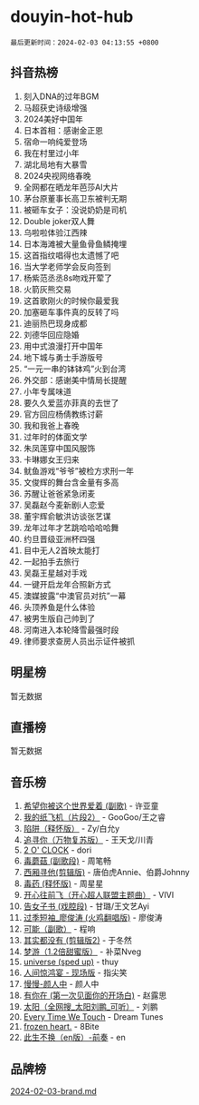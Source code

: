# douyin-hot-hub

`最后更新时间：2024-02-03 04:13:55 +0800`

## 抖音热榜

1. 刻入DNA的过年BGM
1. 马超获史诗级增强
1. 2024美好中国年
1. 日本首相：感谢金正恩
1. 宿命一响纯爱登场
1. 我在村里过小年
1. 湖北局地有大暴雪
1. 2024央视网络春晚
1. 全网都在晒龙年芭莎AI大片
1. 茅台原董事长高卫东被判无期
1. 被砸车女子：没说奶奶是司机
1. Double joker双人舞
1. 乌啦啦体验江西辣
1. 日本海滩被大量鱼骨鱼鳞掩埋
1. 这首指纹唱得也太遗憾了吧
1. 当大学老师学会反向签到
1. 杨紫范丞丞8s吻戏开荤了
1. 火箭灰熊交易
1. 这首歌刚火的时候你最爱我
1. 加塞砸车事件真的反转了吗
1. 迪丽热巴现身成都
1. 刘德华回应隐婚
1. 用中式浪漫打开中国年
1. 地下城与勇士手游版号
1. “一元一串的钵钵鸡”火到台湾
1. 外交部：感谢美中情局长提醒
1. 小年专属味道
1. 要久久爱蓝亦菲真的去世了
1. 官方回应杨倩教练讨薪
1. 我和我爸上春晚
1. 过年时的体面文学
1. 朱凤莲穿中国风服饰
1. 卡琳娜女王归来
1. 鱿鱼游戏“爷爷”被检方求刑一年
1. 文俊辉的舞台含金量有多高
1. 苏醒让爸爸紧急闭麦
1. 吴磊赵今麦新剧i人恋爱
1. 董宇辉俞敏洪访谈张艺谋
1. 龙年过年才艺跳哈哈哈哈舞
1. 约旦晋级亚洲杯四强
1. 目中无人2首映太能打
1. 一起拍手去旅行
1. 吴磊王星越对手戏
1. 一键开启龙年合照新方式
1. 澳媒披露“中澳官员对抗”一幕
1. 头顶养鱼是什么体验
1. 被男生版自己帅到了
1. 河南进入本轮降雪最强时段
1. 律师要求查房人员出示证件被抓

## 明星榜

暂无数据

## 直播榜

暂无数据

## 音乐榜

1. [希望你被这个世界爱着 (副歌)](https://sf5-hl-cdn-tos.douyinstatic.com/obj/tos-cn-ve-2774/oUHCmWQfZlE3QQBKBeD8rCFLpJzPgCpImhsxMt) - 许亚童
1. [我的纸飞机（片段2）](https://sf5-hl-cdn-tos.douyinstatic.com/obj/tos-cn-ve-2774/oM2ZrKcg2CD5AeRB2gkeXOFB1IxAGJdZPazYHf) - GooGoo/王之睿
1. [陷阱（释怀版）](https://sf6-cdn-tos.douyinstatic.com/obj/tos-cn-ve-2774/oE8C21LeZrzKLDFfQYgMzx4GAIHageG5IzayY7) - Zy/白允y
1. [追寻你（万物复苏版）](https://sf5-hl-cdn-tos.douyinstatic.com/obj/tos-cn-ve-2774/oYeAZJsbjIDit9APmBg8u6uDUQnHmoCf3gbo74) - 王天戈/川青
1. [2 O' CLOCK](https://sf3-cdn-tos.douyinstatic.com/obj/tos-cn-ve-2774/oIUBICeqlYQHTigCBOnCMlwBZJkgiBjt1oDfbg) - dori
1. [毒蘑菇 (副歌段)](https://sf5-hl-cdn-tos.douyinstatic.com/obj/tos-cn-ve-2774/ocDEUsfdLjxnlFXtfogBCiQCEqYB7QZgZ8VViM) - 周笔畅
1. [西厢寻他(剪辑版)](https://sf6-cdn-tos.douyinstatic.com/obj/tos-cn-ve-2774/oUsAVfAQKlRNxEv5qxvIB8o5qmIWUcXbzJKJhw) - 唐伯虎Annie、伯爵Johnny
1. [毒药 (释怀版)](https://sf3-cdn-tos.douyinstatic.com/obj/tos-cn-ve-2774/oYILMEAzspdZBIzy4frJNB8ZHPHWAhiwowd4Ad) - 周星星
1. [开心往前飞（开心超人联盟主题曲）](https://sf5-hl-cdn-tos.douyinstatic.com/obj/tos-cn-ve-2774/9d8fb7c82cf1421fb93a9fe925275e0a) - VIVI
1. [告女子书 (戏腔段)](https://sf5-hl-cdn-tos.douyinstatic.com/obj/tos-cn-ve-2774/osCCzFxWgstBDi92ZfBB4ht7gQENBmQMAl0eI6) - 甘璐/王文艺Ayi
1. [过季短袖_廖俊涛 (火鸡翻唱版)](https://sf3-cdn-tos.douyinstatic.com/obj/tos-cn-ve-2774/ogQVJl0tRBKxQgZji7YClFEBrVDeHpPTWfCZbQ) - 廖俊涛
1. [可能（副歌）](https://sf5-hl-cdn-tos.douyinstatic.com/obj/tos-cn-ve-2774/cde1731888894259b333569393c2fb51) - 程响
1. [其实都没有 (剪辑版2)](https://sf5-hl-cdn-tos.douyinstatic.com/obj/tos-cn-ve-2774/oEBNQenHZtBhxYjGgUDQk0BCHTigQafgFlbQ7k) - 于冬然
1. [梦游（1.2倍甜蜜版）](https://sf5-hl-cdn-tos.douyinstatic.com/obj/tos-cn-ve-2774/o4gyAUm8hwufoEABmwVIiQtHsFuGzAEEWtNMzo) - 补菜Nveg
1. [universe (sped up)](https://sf5-hl-cdn-tos.douyinstatic.com/obj/tos-cn-ve-2774/oIQnurQLDCsdYeegkM4CKuVb23MZBXtX6QB8bv) - thuy
1. [人间惊鸿宴 - 现场版](https://sf5-hl-cdn-tos.douyinstatic.com/obj/tos-cn-ve-2774/osF4mrPePAf2Yv8Wfr5fATCHZwL5h1QiGQAKwz) - 指尖笑
1. [慢慢-颜人中](https://sf5-hl-cdn-tos.douyinstatic.com/obj/tos-cn-ve-2774/ocjHNfBXdBxQNC8ZGAeoLMFTUgtBg8bkExunDC) - 颜人中
1. [有你在 (第一次见面你的开场白)](https://sf5-hl-cdn-tos.douyinstatic.com/obj/tos-cn-ve-2774/oAthrQ3ClJBfI57uBoFEgNDYtNCZ0TSYQQfxQ0) - 赵露思
1. [太阳（全网搜_太阳刘鹏_可听）](https://sf5-hl-cdn-tos.douyinstatic.com/obj/tos-cn-ve-2774/ogWbyIQnlBFImVbeDocRdCIYtBHlbJXgfZMvgz) - 刘鹏
1. [Every Time We Touch](https://sf5-hl-cdn-tos.douyinstatic.com/obj/tos-cn-ve-2774/ogN6lUKQeBBfEVhIOMikG1CcJjugxk1tztZyhP) - Dream Tunes
1. [frozen heart.](https://sf3-cdn-tos.douyinstatic.com/obj/tos-cn-ve-2774/oIIWJfyjIACZA9zQMtnJ6hQQhFC4vhCupoRBsO) - 8Bite
1. [此生不换（en版）-前奏](https://sf5-hl-cdn-tos.douyinstatic.com/obj/tos-cn-ve-2774/oMDvUGwhKrKYDEqXiMYEwxZqBWIJFA92CiLAO) - en

## 品牌榜

[2024-02-03-brand.md](2024-02-03-brand.md)
